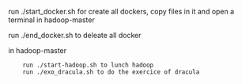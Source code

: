 run ./start_docker.sh for create all dockers, copy files in it and open a terminal in hadoop-master

run ./end_docker.sh to deleate all docker

in hadoop-master 
```
    run ./start-hadoop.sh to lunch hadoop
    run ./exo_dracula.sh to do the exercice of dracula
```





